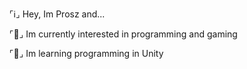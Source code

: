 ⌜ℹ⌟ Hey, Im Prosz and...

⌜🎈⌟ Im currently interested in programming and gaming

⌜🏫⌟ Im learning programming in Unity
